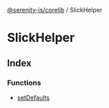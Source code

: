 [@serenity-is/corelib](../../README.md) / SlickHelper

# SlickHelper

## Index

### Functions

- [setDefaults](functions/setDefaults.md)

